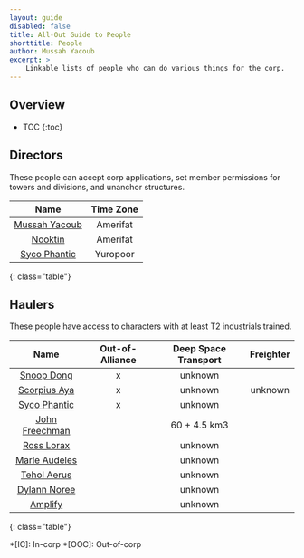 ```yaml
---
layout: guide
disabled: false
title: All-Out Guide to People
shorttitle: People
author: Mussah Yacoub
excerpt: >
    Linkable lists of people who can do various things for the corp.
---
```


## Overview

* TOC
{:toc}

## Directors

These people can accept corp applications, set member permissions for towers and divisions, and unanchor structures.

| Name | Time Zone |
|:---:|:---:|
| [Mussah Yacoub](http://evewho.com/pilot/Mussah+Yacoub) | Amerifat |
| [Nooktin](http://evewho.com/pilot/Nootkin) | Amerifat |
| [Syco Phantic](http://evewho.com/pilot/Syco+Phantic) | Yuropoor |
{: class="table"}

## Haulers

These people have access to characters with at least T2 industrials trained.

| Name | Out-of-Alliance | Deep Space Transport | Freighter |
|:---:|:---:|:---:|:---:|
| [Snoop Dong](http://evewho.com/pilot/Snoop+Dong) | x | unknown | |
| [Scorpius Aya](http://evewho.com/pilot/Scorpious+Aya) | x | unknown | unknown|
| [Syco Phantic](http://evewho.com/pilot/Syco+Phantic) | x  | unknown | |
| [John Freechman](http://evewho.com/pilot/John+Freechman) | | 60 + 4.5 km3 | |
| [Ross Lorax](http://evewho.com/pilot/Ross+Lorax) | | unknown | |
| [Marle Audeles](http://evewho.com/pilot/Marle+Audeles) | | unknown | |
| [Tehol Aerus](http://evewho.com/pilot/Tehol+Aerus) | | unknown | |
| [Dylann Noree](http://evewho.com/pilot/Dylann+Noree) | | unknown | |
| [Amplify](http://evewho.com/pilot/Amplify) | | unknown | |
{: class="table"}

*[IC]: In-corp
*[OOC]: Out-of-corp

